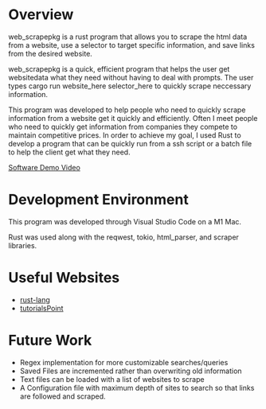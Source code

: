 # Overview

web_scrapepkg is a rust program that allows you to scrape the html data from a website, use a selector to target specific information, and save links from the desired website.

web_scrapepkg is a quick, efficient program that helps the user get websitedata what they need without having to deal with
prompts. The user types cargo run website_here selector_here to quickly scrape neccessary information.

 This program was developed to help people who need to quickly scrape information from a website get it quickly and efficiently. Often I meet people who need to quickly get information from companies they compete to maintain competitive prices. In order to achieve my goal, I used Rust to develop a program that can be quickly run from a ssh script or a batch file to help the client get what they need.


[Software Demo Video](https://youtu.be/-KVmCVdVUj8)

# Development Environment

This program was developed through Visual Studio Code on a M1 Mac.

Rust was used along with the reqwest, tokio, html_parser, and scraper libraries.

# Useful Websites


* [rust-lang](https://www.rust-lang.org/)
* [tutorialsPoint](https://www.tutorialspoint.com/rust/index.htm)

# Future Work


* Regex implementation for more customizable searches/queries
* Saved Files are incremented rather than overwriting old information
* Text files can be loaded with a list of websites to scrape
* A Configuration file with maximum depth of sites to search so that links are followed and scraped.
